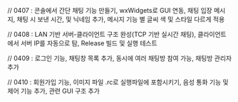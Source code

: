 // 0407 : 콘솔에서 간단 채팅 기능 만들기, wxWidgets로 GUI 연동, 채팅 입장 메시지, 채팅 시 보낸 시간, 및 닉네임 추가, 메시지 기능 별 글씨 색 및 스타일 다르게 적용

// 0408 : LAN 기반 서버-클라이언트 구조 완성(TCP 기반 실시간 채팅), 클라이언트에서 서버 IP를 자동으로 탐, Release 빌드 및 실행 테스트

// 0409 : 로그인 기능, 채팅창 목록 추가, 동시에 여러 채팅방 참여 가능, 채팅방 관리자 추가

// 0410 : 회원가입 기능, 이미지 파일 .rc로 실행파일에 포함시키기, 음성 통화 기능 및 제어 기능 추가, 관련 GUI 구조 추가
